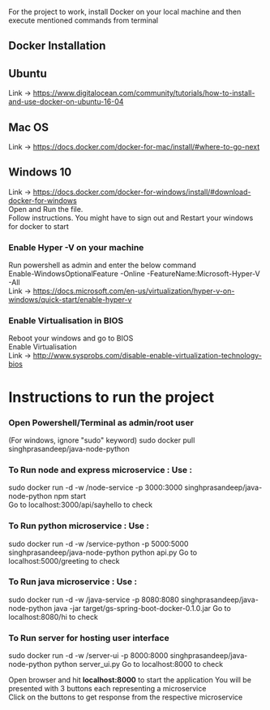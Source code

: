 

For the project to work, install Docker on your local machine and then execute mentioned commands from terminal

## Docker Installation
## Ubuntu
Link -> https://www.digitalocean.com/community/tutorials/how-to-install-and-use-docker-on-ubuntu-16-04

## Mac OS
Link -> https://docs.docker.com/docker-for-mac/install/#where-to-go-next

## Windows 10
Link -> https://docs.docker.com/docker-for-windows/install/#download-docker-for-windows  
Open and Run the file.  
Follow instructions. You might have to sign out and Restart your windows for docker to start

### Enable Hyper -V on your machine  
Run powershell as admin and enter the below command  
Enable-WindowsOptionalFeature -Online -FeatureName:Microsoft-Hyper-V -All  
Link -> https://docs.microsoft.com/en-us/virtualization/hyper-v-on-windows/quick-start/enable-hyper-v

### Enable Virtualisation in BIOS  
Reboot your windows and go to BIOS  
Enable Virtualisation   
Link -> http://www.sysprobs.com/disable-enable-virtualization-technology-bios

# Instructions to run the project
### Open Powershell/Terminal as admin/root user   
(For windows, ignore "sudo" keyword)
sudo docker pull singhprasandeep/java-node-python

### To Run node and express microservice : Use :  
sudo docker run -d -w /node-service -p 3000:3000 singhprasandeep/java-node-python npm start  
Go to localhost:3000/api/sayhello to check

### To Run python microservice : Use :  
sudo docker run -d -w /service-python -p 5000:5000 singhprasandeep/java-node-python python api.py
Go to localhost:5000/greeting to check

### To Run java microservice : Use :  
sudo docker run -d -w /java-service -p 8080:8080 singhprasandeep/java-node-python java -jar target/gs-spring-boot-docker-0.1.0.jar 
Go to localhost:8080/hi to check

### To Run server for hosting user interface  
sudo docker run -d -w /server-ui -p 8000:8000 singhprasandeep/java-node-python python server_ui.py
Go to localhost:8000 to check

Open browser and hit **localhost:8000** to start the application
You will be presented with 3 buttons each representing a microservice  
Click on the buttons to get response from the respective microservice
